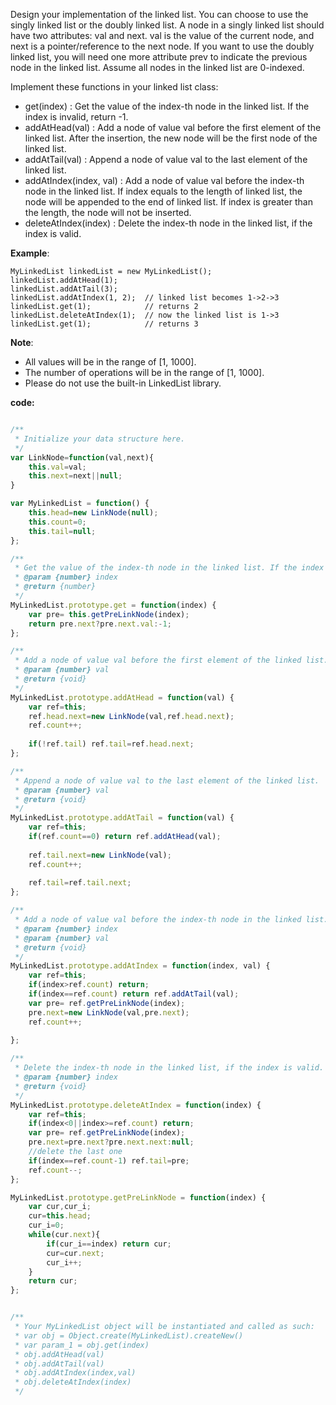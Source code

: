 Design your implementation of the linked list. You can choose to use the singly linked list or the doubly linked list. A node in a singly linked list should have two attributes: val and next. val is the value of the current node, and next is a pointer/reference to the next node. If you want to use the doubly linked list, you will need one more attribute prev to indicate the previous node in the linked list. Assume all nodes in the linked list are 0-indexed.

Implement these functions in your linked list class:

- get(index) : Get the value of the index-th node in the linked list. If the index is invalid, return -1.
- addAtHead(val) : Add a node of value val before the first element of the linked list. After the insertion, the new node will be the first node of the linked list.
- addAtTail(val) : Append a node of value val to the last element of the linked list.
- addAtIndex(index, val) : Add a node of value val before the index-th node in the linked list. If index equals to the length of linked list, the node will be appended to the end of linked list. If index is greater than the length, the node will not be inserted.
- deleteAtIndex(index) : Delete the index-th node in the linked list, if the index is valid.

**Example**:

```
MyLinkedList linkedList = new MyLinkedList();
linkedList.addAtHead(1);
linkedList.addAtTail(3);
linkedList.addAtIndex(1, 2);  // linked list becomes 1->2->3
linkedList.get(1);            // returns 2
linkedList.deleteAtIndex(1);  // now the linked list is 1->3
linkedList.get(1);            // returns 3
```

**Note**:

- All values will be in the range of [1, 1000].
- The number of operations will be in the range of [1, 1000].
- Please do not use the built-in LinkedList library.

**code:**

```js

/**
 * Initialize your data structure here.
 */
var LinkNode=function(val,next){
    this.val=val;
    this.next=next||null;
}

var MyLinkedList = function() {
    this.head=new LinkNode(null);
    this.count=0;
    this.tail=null;
};

/**
 * Get the value of the index-th node in the linked list. If the index is invalid, return -1. 
 * @param {number} index
 * @return {number}
 */
MyLinkedList.prototype.get = function(index) {
    var pre= this.getPreLinkNode(index);
    return pre.next?pre.next.val:-1;    
};

/**
 * Add a node of value val before the first element of the linked list. After the insertion, the new node will be the first node of the linked list. 
 * @param {number} val
 * @return {void}
 */
MyLinkedList.prototype.addAtHead = function(val) {
    var ref=this;
    ref.head.next=new LinkNode(val,ref.head.next);  
    ref.count++;
    
    if(!ref.tail) ref.tail=ref.head.next;
};

/**
 * Append a node of value val to the last element of the linked list. 
 * @param {number} val
 * @return {void}
 */
MyLinkedList.prototype.addAtTail = function(val) {
    var ref=this;
    if(ref.count==0) return ref.addAtHead(val);
    
    ref.tail.next=new LinkNode(val);   
    ref.count++;
    
    ref.tail=ref.tail.next;
};

/**
 * Add a node of value val before the index-th node in the linked list. If index equals to the length of linked list, the node will be appended to the end of linked list. If index is greater than the length, the node will not be inserted. 
 * @param {number} index 
 * @param {number} val
 * @return {void}
 */
MyLinkedList.prototype.addAtIndex = function(index, val) {
    var ref=this;
    if(index>ref.count) return;
    if(index==ref.count) return ref.addAtTail(val);
    var pre= ref.getPreLinkNode(index);
    pre.next=new LinkNode(val,pre.next);
    ref.count++;
    
};

/**
 * Delete the index-th node in the linked list, if the index is valid. 
 * @param {number} index
 * @return {void}
 */
MyLinkedList.prototype.deleteAtIndex = function(index) {
    var ref=this;
    if(index<0||index>=ref.count) return;
    var pre= ref.getPreLinkNode(index);
    pre.next=pre.next?pre.next.next:null;
    //delete the last one
    if(index==ref.count-1) ref.tail=pre; 
    ref.count--;
};

MyLinkedList.prototype.getPreLinkNode = function(index) {
    var cur,cur_i;
    cur=this.head;
    cur_i=0;
    while(cur.next){
        if(cur_i==index) return cur;
        cur=cur.next;
        cur_i++;
    }
    return cur;
};


/** 
 * Your MyLinkedList object will be instantiated and called as such:
 * var obj = Object.create(MyLinkedList).createNew()
 * var param_1 = obj.get(index)
 * obj.addAtHead(val)
 * obj.addAtTail(val)
 * obj.addAtIndex(index,val)
 * obj.deleteAtIndex(index)
 */

```